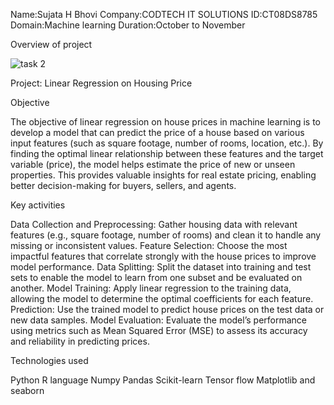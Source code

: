 Name:Sujata H Bhovi
Company:CODTECH IT SOLUTIONS
ID:CT08DS8785
Domain:Machine learning
Duration:October to November 

Overview of project


![task 2](https://github.com/user-attachments/assets/ced338d9-5ae1-4d2f-ab3c-7f8fe3a580eb)




Project: Linear Regression on Housing Price

Objective 

The objective of linear regression on house prices in machine learning is to develop a model that can predict the price of a house based on various input features (such as square footage, number of rooms, location, etc.). By finding the optimal linear relationship between these features and the target variable (price), the model helps estimate the price of new or unseen properties. This provides valuable insights for real estate pricing, enabling better decision-making for buyers, sellers, and agents.

Key activities

Data Collection and Preprocessing: Gather housing data with relevant features (e.g., square footage, number of rooms) and clean it to handle any missing or inconsistent values.
Feature Selection: Choose the most impactful features that correlate strongly with the house prices to improve model performance.
Data Splitting: Split the dataset into training and test sets to enable the model to learn from one subset and be evaluated on another.
Model Training: Apply linear regression to the training data, allowing the model to determine the optimal coefficients for each feature.
Prediction: Use the trained model to predict house prices on the test data or new data samples.
Model Evaluation: Evaluate the model’s performance using metrics such as Mean Squared Error (MSE) to assess its accuracy and reliability in predicting prices.

Technologies used

Python R language Numpy Pandas Scikit-learn Tensor flow Matplotlib  and seaborn
